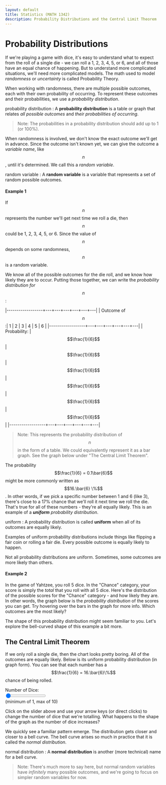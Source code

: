 ```yaml
---
layout: default
title: Statistics (MATH 1342)
description: Probability Distributions and the Central Limit Theorem
---
```


Probability Distributions
===

If we're playing a game with dice, it's easy to understand what to expect from the roll of a single die - we can roll a 1, 2, 3, 4, 5, or 6, and all of those have an equal chance of happening.  But to understand more complicated situations, we'll need more complicated models.  The math used to model *randomness* or *uncertainty* is called Probability Theory.

When working with randomness, there are multiple possible outcomes, each with their own probability of occurring.  To represent these outcomes and their probabilities, we use a *probability distribution*.

probability distribution
: A **probability distribution**  is a table or graph that relates *all possible outcomes* and *their probabilities of occurring*.

> Note: The probabilities in a probability distribution should add up to 1 (or 100%).

When randomness is involved, we don't know the exact outcome we'll get in advance.  Since the outcome isn't known yet, we can give the outcome a *variable name*, like $$n$$, until it's determined.  We call this a *random variable*.

random variable
: A **random variable** is a variable that represents a set of random possible outcomes.

#### Example 1
 
If $$n$$ represents the number we'll get next time we roll a die, then $$n$$ could be 1, 2, 3, 4, 5, or 6.  Since the value of $$n$$ depends on some randomness, $$n$$ is a random variable.

We know all of the possible outcomes for the die roll, and we know how likely they are to occur.  Putting those together, we can write the *probability distribution for $$n$$*:

|------------------+---+---+---+---+---+---|
| Outcome of $$n$$:| 1 | 2 | 3 | 4 | 5 | 6 |
|------------------+---+---+---+---+---+---|
| Probability:     | $$\frac{1}{6}$$ | $$\frac{1}{6}$$ | $$\frac{1}{6}$$ | $$\frac{1}{6}$$ | $$\frac{1}{6}$$ | $$\frac{1}{6}$$ |
|------------------+---+---+---+---+---+---|

> Note: This represents the probability distribution of $$n$$ in the form of a table.  We could equivalently represent it as a bar graph.  See the graph below under "The Central Limit Theorem".

The probability $$\frac{1}{6} = 0.1\bar{6}$$ might be more commonly written as $$16.\bar{6} \%$$.  In other words, if we pick a specific number between 1 and 6 (like 3), there's close to a 17% chance that we'll roll it next time we roll the die.  That's true for all of these numbers - they're all equally likely.  This is an example of a ***uniform*** *probability distribution*.

uniform
: A probability distribution is called **uniform** when all of its outcomes are equally likely.

Examples of uniform probability distributions include things like flipping a fair coin or rolling a fair die.  Every possible outcome is equally likely to happen.

Not all probability distributions are uniform.  Sometimes, some outcomes are more likely than others.

#### Example 2
In the game of Yahtzee, you roll 5 dice.  In the "Chance" category, your score is simply the *total* that you roll with all 5 dice.  Here's the distribution of the possible scores for the "Chance" category - and how likely they are.  In other words, the graph below is the *probability distribution* of the scores you can get.  Try hovering over the bars in the graph for more info.  Which outcomes are the most likely?

<div>
    <canvas id="originalEx"/>
</div>

The shape of this probability distribution might seem familiar to you.  Let's explore the bell-curved shape of this example a bit more.

## The Central Limit Theorem

If we only roll a single die, then the chart looks pretty boring.  All of the outcomes are equally likely.  Below is its uniform probability distribution (in graph form).  You can see that each number has a $$\frac{1}{6} = 16.\bar{6}\%$$ chance of being rolled.

<div>
    <canvas id="myChart"/>
</div>

<div>
    <form id="form1" onsubmit="return false;">
        Number of Dice:<br/>
        <input type="range" id="textBox" min="1" max="10" value="1"><br/>
        (minimum of 1, max of 10)
    </form>
</div>

Click on the slider above and use your arrow keys (or direct clicks) to change the number of dice that we're totalling.  What happens to the shape of the graph as the number of dice increases?

We quickly see a familiar pattern emerge.  The distribution gets closer and closer to a bell curve.  The bell curve arises so much in practice that it is called the *normal distribution*.

normal distribution
: A **normal distribution** is another (more technical) name for a bell curve.

> Note: There's much more to say here, but normal random variables have *infinitely* many possible outcomes, and we're going to focus on simpler random variables for now.

<script src="../../../_static/chart.js">
</script>

<script src="../../../_static/distributions.js"> // Functions for handling dice distributions
</script>

<script src="../../../_static/central-limit-theorem.js">// Creates local chart and handles events
</script>
